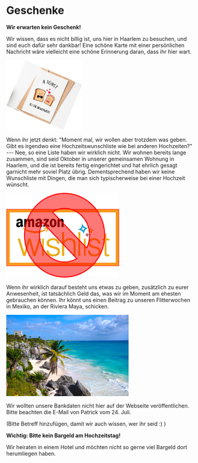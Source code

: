 # Geschenke

**Wir erwarten kein Geschenk!**

Wir wissen, dass es nicht billig ist, uns hier in Haarlem zu besuchen,
und sind euch dafür sehr dankbar!
Eine schöne Karte mit einer persönlichen Nachricht wäre vielleicht
eine schöne Erinnerung daran, dass ihr hier wart.

![Geschenke](Picture19.png)

Wenn ihr jetzt denkt: "Moment mal, wir wollen aber trotzdem was geben. Gibt es irgendwo
eine Hochzeitswunschliste wie bei anderen Hochzeiten?" --- Nee, so eine Liste haben wir
wirklich nicht. Wir wohnen bereits lange zusammen, sind seid Oktober in unserer gemeinsamen
Wohnung in Haarlem, und die ist bereits fertig eingerichtet und hat ehrlich gesagt garnicht
mehr soviel Platz übrig. Dementsprechend haben wir keine Wunschliste mit Dingen, die man sich
typischerweise bei einer Hochzeit wünscht. 

<img src="Picture20.png" alt="No Wishlist" style="width:300px;"/>

Wenn ihr wirklich darauf besteht uns etwas zu geben, zusätzlich zu eurer Anwesenheit,
ist tatsächlich Geld das, was wir im Moment am ehesten gebrauchen können. Ihr könnt uns
einen Beitrag zu unseren Flitterwochen in Mexiko, an der Riviera Maya, schicken. 

![Flitterwochen](Picture21.png)


Wir wollten unsere Bankdaten nicht hier auf der Webseite veröffentlichen. Bitte beachten die E-Mail von Patrick vom 24. Juli.

(Bitte Betreff hinzufügen, damit wir auch wissen, wer ihr seid :) )


**Wichtig: Bitte kein Bargeld am Hochzeitstag!**

Wir heiraten in einem Hotel und möchten nicht so gerne viel Bargeld dort herumliegen haben.
